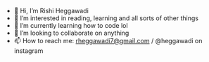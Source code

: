 - 👋 Hi, I’m Rishi Heggawadi
- 👀 I’m interested in reading, learning and all sorts of other things
- 🌱 I’m currently learning how to code lol
- 💞️ I’m looking to collaborate on anything
- 📫 How to reach me: rheggawadi7@gmail.com / @heggawadi on instagram

<!---
rishiheggawadi/rishiheggawadi is a ✨ special ✨ repository because its `README.md` (this file) appears on your GitHub profile.
You can click the Preview link to take a look at your changes.
--->
